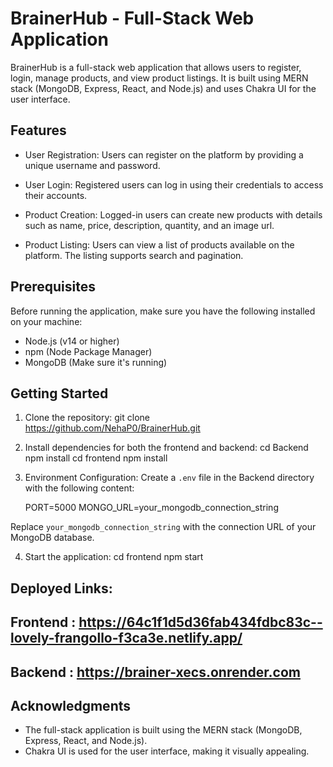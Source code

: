 # BrainerHub - Full-Stack Web Application

BrainerHub is a full-stack web application that allows users to register, login, manage products, and view product listings. It is built using MERN stack (MongoDB, Express, React, and Node.js) and uses Chakra UI for the user interface.

## Features

- User Registration: Users can register on the platform by providing a unique username and password.

- User Login: Registered users can log in using their credentials to access their accounts.

- Product Creation: Logged-in users can create new products with details such as name, price, description, quantity, and an image url.

- Product Listing: Users can view a list of products available on the platform. The listing supports search and pagination.


## Prerequisites

Before running the application, make sure you have the following installed on your machine:

- Node.js (v14 or higher)
- npm (Node Package Manager)
- MongoDB (Make sure it's running)

## Getting Started

1. Clone the repository:
    git clone https://github.com/NehaP0/BrainerHub.git
2. Install dependencies for both the frontend and backend:
    cd Backend
    npm install
    cd frontend
    npm install

3. Environment Configuration:
    Create a `.env` file in the Backend directory with the following content:

    PORT=5000
    MONGO_URL=your_mongodb_connection_string

Replace `your_mongodb_connection_string` with the connection URL of your MongoDB database.

4. Start the application:
    cd frontend
    npm start


## Deployed Links:
 ## Frontend : https://64c1f1d5d36fab434fdbc83c--lovely-frangollo-f3ca3e.netlify.app/
 ## Backend : https://brainer-xecs.onrender.com


## Acknowledgments

- The full-stack application is built using the MERN stack (MongoDB, Express, React, and Node.js).
- Chakra UI is used for the user interface, making it visually appealing.



